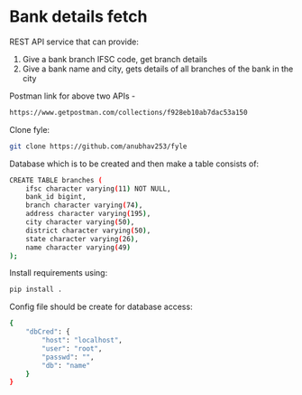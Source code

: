 Bank details fetch
===================
REST API service that can provide:
1. Give a bank branch IFSC code, get branch details
2. Give a bank name and city, gets details of all branches of the bank in the city

Postman link for above two APIs - 
```bash
https://www.getpostman.com/collections/f928eb10ab7dac53a150
```

Clone fyle:
```bash
git clone https://github.com/anubhav253/fyle
```

Database which is to be created and then make a table consists of:
```bash
CREATE TABLE branches (
    ifsc character varying(11) NOT NULL,
    bank_id bigint,
    branch character varying(74),
    address character varying(195),
    city character varying(50),
    district character varying(50),
    state character varying(26),
    name character varying(49)
);
```
Install requirements using:
```bash
pip install .
```
Config file should be create for database access:
```bash
{
	"dbCred": {
		"host": "localhost",
		"user": "root",
		"passwd": "",
		"db": "name"
	}
}
```